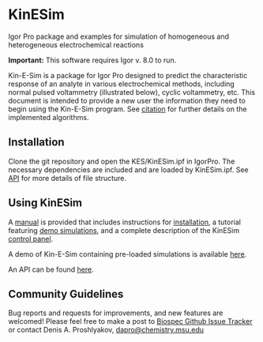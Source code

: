 # KinESim
Igor Pro package and examples for simulation of homogeneous and heterogeneous electrochemical reactions

**Important:** This software requires Igor v. 8.0 to run.

Kin-E-Sim is a package for Igor Pro designed to predict the characteristic response of an analyte in various electrochemical methods, including normal pulsed voltammetry (illustrated below), cyclic voltammetry, etc. This document is intended to provide a new user the information they need to begin using the Kin-E-Sim program. See [citation](https://pubs.acs.org/doi/10.1021/acs.analchem.9b00859) for further details on the implemented algorithms. 

## Installation
Clone the git repository and open the KES/KinESim.ipf in IgorPro.  The necessary dependencies are included and are loaded by KinESim.ipf. See [API](https://github.com/dap-biospec/KinESim/blob/master/Docs/KES_API.md#Structure) for more details of file structure. 

## Using KinESim
A [manual](https://github.com/dap-biospec/KinESim/blob/master/Docs/KES_manual.md) is provided that includes instructions for [installation](https://github.com/dap-biospec/KinESim/blob/master/Docs/KES_manual.md#Installation), a tutorial featuring [demo simulations](https://github.com/dap-biospec/KinESim/blob/master/Docs/KES_manual.md#Kin-E-Sim-Demo), and a complete description of the KinESim [control panel](https://github.com/dap-biospec/KinESim/blob/master/Docs/KES_manual.md#Control-Panel).

A demo of Kin-E-Sim containing pre-loaded simulations is available [here](https://github.com/dap-biospec/KinESim/blob/master/Demo).

An API can be found [here](https://github.com/dap-biospec/KinESim/blob/master/Docs/KES_API.md). 

## Community Guidelines
Bug reports and requests for improvements, and new features are welcomed! Please feel free to make a post to [Biospec Github Issue Tracker](https://github.com/dap-biospec/KinESim/issues) or contact Denis A. Proshlyakov, [dapro@chemistry.msu.edu](mailto:dapro@chemistry.msu.edu)

